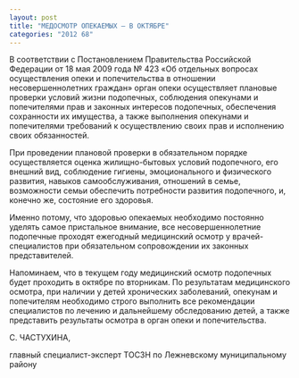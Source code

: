 ```yaml
---
layout: post
title: "МЕДОСМОТР ОПЕКАЕМЫХ – В ОКТЯБРЕ"
categories: "2012 68"
---
```


В соответствии с Постановлением Правительства Российской Федерации от 18 мая 2009 года № 423 «Об отдельных вопросах осуществления опеки и попечительства в отношении несовершеннолетних граждан» орган опеки осуществляет плановые проверки условий жизни подопечных, соблюдения опекунами и попечителями прав и законных интересов подопечных, обеспечения сохранности их имущества, а также выполнения опекунами и попечителями требований к осуществлению своих прав и исполнению своих обязанностей.

При  проведении плановой проверки в обязательном порядке осуществляется оценка  жилищно-бытовых условий подопечного, его внешний вид, соблюдение гигиены,  эмоционального и физического развития, навыков самообслуживания, отношений в  семье, возможности семьи обеспечить потребности развития подопечного, и,  конечно же, состояние его здоровья.

Именно  потому, что здоровью опекаемых необходимо постоянно уделять самое пристальное  внимание, все несовершеннолетние подопечные проходят ежегодный медицинский  осмотр у врачей-специалистов при обязательном сопровождении их законных  представителей.

Напоминаем,  что в текущем году медицинский осмотр подопечных будет проходить в октябре по  вторникам. По результатам медицинского осмотра, при наличии у детей хронических  заболеваний, опекунам и попечителям необходимо строго выполнить все  рекомендации специалистов по лечению и дальнейшему обследованию детей, а также  представить результаты осмотра в орган опеки и попечительства.

С.  ЧАСТУХИНА,

главный  специалист-эксперт ТОСЗН по Лежневскому муниципальному району


